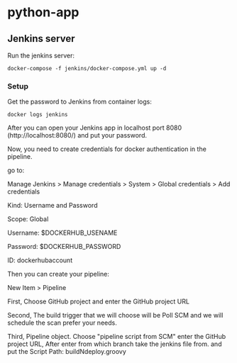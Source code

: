 # python-app

## Jenkins server

Run the jenkins server:
```
docker-compose -f jenkins/docker-compose.yml up -d
```
### Setup
Get the password to Jenkins from container logs:
```
docker logs jenkins
```
After you can open your Jenkins app in localhost port 8080 (http://localhost:8080/) and put your password.

Now, you need to create credentials for docker authentication in the pipeline.

go to:

Manage Jenkins > Manage credentials > System > Global credentials > Add credentials

Kind: Username and Password

Scope: Global

Username: $DOCKERHUB_USENAME

Password: $DOCKERHUB_PASSWORD

ID: dockerhubaccount

Then you can create your pipeline:

New Item > Pipeline

First, Choose GitHub project and enter the GitHub project URL

Second, The build trigger that we will choose will be Poll SCM and we will schedule the scan prefer your needs.

Third, Pipeline object. Choose "pipeline script from SCM"  enter the GitHub project URL, After enter from which branch take the jenkins file from. and put the Script Path: buildNdeploy.groovy





